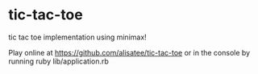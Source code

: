 tic-tac-toe
===========

tic tac toe implementation using minimax!


Play online at https://github.com/alisatee/tic-tac-toe or in the console by running ruby lib/application.rb
